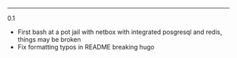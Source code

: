 ---

0.1

* First bash at a pot jail with netbox with integrated posgresql and redis, things may be broken
* Fix formatting typos in README breaking hugo
